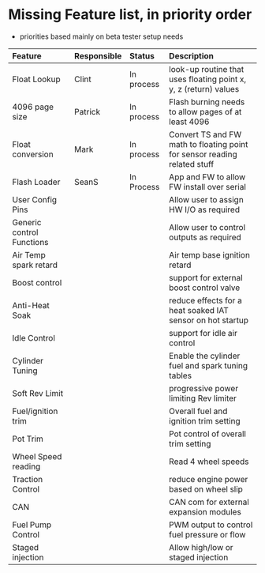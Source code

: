 # Missing Feature list, in priority order #
  * priorities based mainly on beta tester setup needs

| Feature| Responsible | Status | Description |
|:-------|:------------|:-------|:------------|
| Float Lookup | Clint | In process | look-up routine that uses floating point x, y, z (return) values |
|4096 page size| Patrick|In process|Flash burning needs to allow pages of at least 4096|
|Float conversion|Mark| In process |Convert TS and FW math to floating point for sensor reading related stuff |
|Flash Loader|SeanS| In Process | App and FW to allow FW install over serial|
|User Config Pins|  |  |Allow user to assign HW I/O as required|
|Generic control Functions|  |  |Allow user to control outputs as required|
|Air Temp spark retard|  |  |Air temp base ignition retard|
|Boost control|  |  |support for external boost control valve|
|Anti-Heat Soak|  |  |reduce effects for a heat soaked IAT sensor on hot startup|
|Idle Control|  |  |support for idle air control|
|Cylinder Tuning|  |  |Enable the cylinder fuel and spark tuning tables|
|Soft Rev Limit|  |  |progressive power limiting Rev limiter|
|Fuel/ignition trim|  |  |Overall fuel and ignition trim setting|
|Pot Trim|  |  |Pot control of overall trim setting|
|Wheel Speed reading|  |  |Read 4 wheel speeds|
|Traction Control|  |  |reduce engine power based on wheel slip|
|CAN|  |  |CAN com for external expansion modules|
|Fuel Pump Control|  |  |PWM output to control fuel pressure or flow|
|Staged injection|  |  |Allow high/low or staged injection|